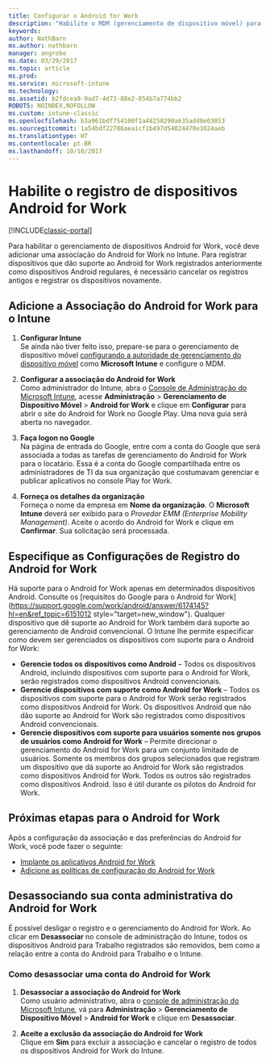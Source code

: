 ```yaml
---
title: Configurar o Android for Work
description: "Habilite o MDM (gerenciamento de dispositivo móvel) para dispositivos Android for Work com o Microsoft Intune."
keywords: 
author: NathBarn
ms.author: nathbarn
manager: angrobe
ms.date: 03/29/2017
ms.topic: article
ms.prod: 
ms.service: microsoft-intune
ms.technology: 
ms.assetid: b2fdcea9-9ad7-4d73-88e2-854b7a774bb2
ROBOTS: NOINDEX,NOFOLLOW
ms.custom: intune-classic
ms.openlocfilehash: b3a961bdf754100f1a48258290a635add8e03053
ms.sourcegitcommit: 1a54bdf22786aea1cf1b497d54024470e1024aeb
ms.translationtype: HT
ms.contentlocale: pt-BR
ms.lasthandoff: 10/10/2017
---
```

# <a name="enable-enrollment-of-android-for-work-devices"></a>Habilite o registro de dispositivos Android for Work

[!INCLUDE[classic-portal](../includes/classic-portal.md)]

Para habilitar o gerenciamento de dispositivos Android for Work, você deve adicionar uma associação do Android for Work no Intune. Para registrar dispositivos que dão suporte ao Android for Work registrados anteriormente como dispositivos Android regulares, é necessário cancelar os registros antigos e registrar os dispositivos novamente.

## <a name="add-android-for-work-binding-for-intune"></a>Adicione a Associação do Android for Work para o Intune

1. **Configurar Intune**<br>
Se ainda não tiver feito isso, prepare-se para o gerenciamento de dispositivo móvel [configurando a autoridade de gerenciamento do dispositivo móvel](/intune-classic/get-started/start-with-a-paid-subscription-to-microsoft-intune-step-8#enable-device-enrollment) como **Microsoft Intune** e configure o MDM.

2. **Configurar a associação do Android for Work**<br>
    Como administrador do Intune, abra o [Console de Administração do Microsoft Intune](https://manage.microsoft.com), acesse **Administração** &gt; **Gerenciamento de Dispositivo Móvel** &gt; **Android for Work** e clique em **Configurar** para abrir o site do Android for Work no Google Play. Uma nova guia será aberta no navegador.

3. **Faça logon no Google**<br>
   Na página de entrada do Google, entre com a conta do Google que será associada a todas as tarefas de gerenciamento do Android for Work para o locatário. Essa é a conta do Google compartilhada entre os administradores de TI da sua organização que costumavam gerenciar e publicar aplicativos no console Play for Work.

4. **Forneça os detalhes da organização**<br>
   Forneça o nome da empresa em **Nome da organização**. O **Microsoft Intune** deverá ser exibido para o *Provedor EMM (Enterprise Mobility Management)*. Aceite o acordo do Android for Work e clique em **Confirmar**. Sua solicitação será processada.

## <a name="specify-android-for-work-enrollment-settings"></a>Especifique as Configurações de Registro do Android for Work
   Há suporte para o Android for Work apenas em determinados dispositivos Android. Consulte os [requisitos do Google para o Android for Work](https://support.google.com/work/android/answer/6174145?hl=en&ref_topic=6151012 style="target=new_window").  Qualquer dispositivo que dê suporte ao Android for Work também dará suporte ao gerenciamento de Android convencional.  O Intune lhe permite especificar como devem ser gerenciados os dispositivos com suporte para o Android for Work:

   - **Gerencie todos os dispositivos como Android** – Todos os dispositivos Android, incluindo dispositivos com suporte para o Android for Work, serão registrados como dispositivos Android convencionais.
   - **Gerencie dispositivos com suporte como Android for Work** – Todos os dispositivos com suporte para o Android for Work serão registrados como dispositivos Android for Work. Os dispositivos Android que não dão suporte ao Android for Work são registrados como dispositivos Android convencionais.
   - **Gerencie dispositivos com suporte para usuários somente nos grupos de usuários como Android for Work** – Permite direcionar o gerenciamento do Android for Work para um conjunto limitado de usuários. Somente os membros dos grupos selecionados que registram um dispositivo que dá suporte ao Android for Work são registrados como dispositivos Android for Work. Todos os outros são registrados como dispositivos Android. Isso é útil durante os pilotos do Android for Work.

## <a name="next-steps-for-android-for-work"></a>Próximas etapas para o Android for Work
Após a configuração da associação e das preferências do Android for Work, você pode fazer o seguinte:
- [Implante os aplicativos Android for Work](android-for-work-apps.md)
- [Adicione as políticas de configuração do Android for Work](android-for-work-policy-settings-in-microsoft-intune.md)

## <a name="unbinding-your-android-for-work-administrative-account"></a>Desassociando sua conta administrativa do Android for Work

É possível desligar o registro e o gerenciamento do Android for Work. Ao clicar em **Desassociar** no console de administração do Intune, todos os dispositivos Android para Trabalho registrados são removidos, bem como a relação entre a conta do Android para Trabalho e o Intune.

### <a name="how-to-unbind-an-android-for-work-account"></a>Como desassociar uma conta do Android for Work

1. **Desassociar a associação do Android for Work**<br>
    Como usuário administrativo, abra o [console de administração do Microsoft Intune](https://manage.microsoft.com), vá para **Administração** &gt; **Gerenciamento de Dispositivo Móvel** &gt; **Android for Work** e clique em **Desassociar**.

2. **Aceite a exclusão da associação do Android for Work**<br>
  Clique em **Sim** para excluir a associação e cancelar o registro de todos os dispositivos Android for Work do Intune.
